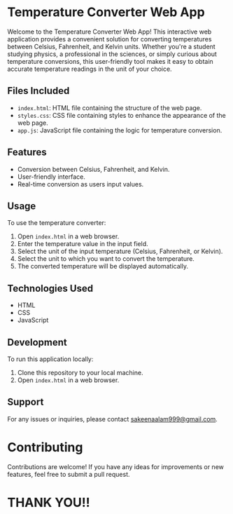 # Temperature Converter Web App

Welcome to the Temperature Converter Web App! This interactive web application provides a convenient solution for converting temperatures between Celsius, Fahrenheit, and Kelvin units. Whether you're a student studying physics, a professional in the sciences, or simply curious about temperature conversions, this user-friendly tool makes it easy to obtain accurate temperature readings in the unit of your choice.

## Files Included

- `index.html`: HTML file containing the structure of the web page.
- `styles.css`: CSS file containing styles to enhance the appearance of the web page.
- `app.js`: JavaScript file containing the logic for temperature conversion.

## Features

- Conversion between Celsius, Fahrenheit, and Kelvin.
- User-friendly interface.
- Real-time conversion as users input values.

## Usage

To use the temperature converter:

1. Open `index.html` in a web browser.
2. Enter the temperature value in the input field.
3. Select the unit of the input temperature (Celsius, Fahrenheit, or Kelvin).
4. Select the unit to which you want to convert the temperature.
5. The converted temperature will be displayed automatically.

## Technologies Used

- HTML
- CSS
- JavaScript

## Development

To run this application locally:

1. Clone this repository to your local machine.
2. Open `index.html` in a web browser.

## Support

For any issues or inquiries, please contact sakeenaalam999@gmail.com.

# Contributing

Contributions are welcome! If you have any ideas for improvements or new features, feel free to submit a pull request.

<h1>THANK YOU!!</h1>



